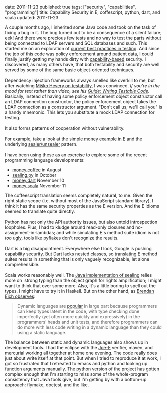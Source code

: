 date: 2011-11-23
published: true
tags: ["security", "capabilities", "programming"]
title: Capability Security in E, coffescript, python, dart, and scala
updated: 2011-11-23


A couple months ago, I inherited some Java code and took on the task of fixing a bug in it. The bug turned out to be a consequence of a silent failure; eek! And there were precious few tests and no way to test the parts without being connected to LDAP servers and SQL databases and such. This started me on an exploration of <a href="http://jakegoulding.com/blog/2011/10/10/learned-about-testing-last-year/">current best practices in testing</a>. And since the job of this code was policy enforcement around patient data, I could finally justify getting my hands dirty with <a href="http://en.wikipedia.org/wiki/Capability-based_security">capability-based</a> security. I discovered, as many others have, that both testability and security are well served by some of the same basic object-oriented techniques.<br />
<br />
 Dependency injection frameworks always smelled like overkill to me, but after watching <a href="http://misko.hevery.com/2011/02/14/video-recording-slides-psychology-of-testing-at-wealthfront-engineering/">Miško Hevery on testability</a>, I was convinced. <i>If you're in the mood for text rather than video, see his <a href="http://misko.hevery.com/code-reviewers-guide/">Guide: Writing Testable Code</a>.</i> Basically, instead of having some policy enforcement object constructor call an LDAP connection constructor, the policy enforcement object takes the LDAP connection as a constructor argument. "Don't call us; we'll call you" is a handy mnemonic. This lets you substitute a mock LDAP connection for testing.<br />
<br />
It also forms patterns of cooperation without vulnerability.<br />
<br />
For example, take a look at the <a href="http://www.erights.org/elib/capability/ode/ode-capabilities.html">simple money example in E</a> and the underlying <a href="http://wiki.erights.org/wiki/Walnut/Secure_Distributed_Computing/Capability_Patterns#Sealers_and_Unsealers">sealer/unsealer</a> pattern.<br />
<br />
I have been using these as an exercise to explore some of the recent programming language developments:<br />
<ul>
<li><a href="https://bitbucket.org/DanC/coffee-craft/src/682d06f02e99/money.coffee">money.coffee</a> in August </li>
<li><a href="http://informatics.kumc.edu/work/browser/raven-j/heron_wsgi/admin_lib/sealing.py">sealing.py</a> in October </li>
<li><a href="https://gist.github.com/1357307">money.dart</a> November 10 </li>
<li><a href="https://gist.github.com/1357438">money.scala</a> November 11</li>
</ul>
The coffeescript translation seems completely natural, to me. Given the right static scope (i.e. without most of the JavaScript standard library), I think it has the same security properties as the E version. And the E idioms seemed to translate quite directly.<br />
<br />
Python has not only the API authority issues, but also untold introspection loopholes. Plus, I had to kludge around read-only closures and no-assignment-in-lambdas; and while simulating E's method suite idiom is not <i>too</i> ugly, tools like pyflakes don't recognize the results.<br />
<br />
Dart is a big disappointment. Everywhere else I look, Google is pushing capability security. But Dart lacks nested classes, so translating E method suites results in something that is only vaguely recognizable, let alone comprehensible.<br />
<br />
Scala works reasonably well. The <a href="http://gitorious.org/repo-roscidus/e-core/blobs/fdf9643e419eea182b4d8d983f5b9955c7b73967/src/jsrc/org/erights/e/elib/sealing/SealedBox.java">Java implementation of sealing</a> relies more on&nbsp; strong typing than the object graph for rights amplification; I might want to think that over some more. Also, It's a little boring to spell out the types. I might have to try it in Haskell. But on the other hand, as <a href="http://brendaneich.com/2010/08/static-analysis-ftw/">Brendan Eich observes</a>:<br />
<blockquote class="tr_bq">
Dynamic languages are <a href="http://weblogs.mozillazine.org/roadmap/archives/2008/04/popularity.html">popular</a>
 in large part because programmers can keep types latent in the code, 
with type checking done imperfectly (yet often more quickly and 
expressively) in the programmers’ heads and unit tests, and therefore 
programmers can do more with less code writing in a dynamic language 
than they could using a static language.</blockquote>
The balance between static and dynamic languages also shows up in development tools. I had the eclipse with the <a href="http://code.google.com/p/joe-e/">Joe-E</a> verifier, maven, and mercurial working all together at home one evening. The code really does just about write itself at that point. But when I tried to reproduce it at work, I got so frustrated that I retreated to emacs and python and looking up function arguments manually. The python version of the project has gotten complex enough that I'm starting to miss some of the whole-program consistency that Java tools give, but I'm getting by with a bottom-up approach: flymake, doctest, and the like.<br />
<br />
<br />